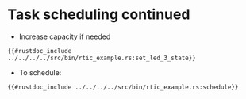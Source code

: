 # Task scheduling continued

- Increase capacity if needed

```rust,noplaypen
{{#rustdoc_include ../../../../src/bin/rtic_example.rs:set_led_3_state}}
```

- To schedule:
```rust,noplaypen
{{#rustdoc_include ../../../../src/bin/rtic_example.rs:schedule}}
```

